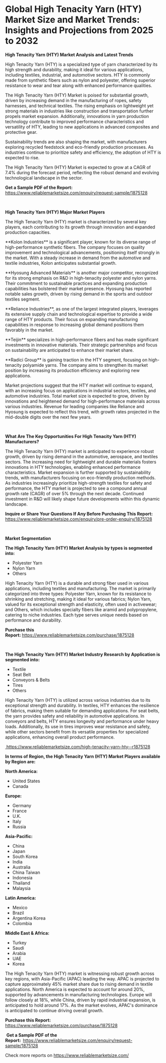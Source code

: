 <p><h1>Global High Tenacity Yarn (HTY) Market Size and Market Trends: Insights and Projections from 2025 to 2032</h1></p><p><strong>High Tenacity Yarn (HTY) Market Analysis and Latest Trends</strong></p>
<p><p>High Tenacity Yarn (HTY) is a specialized type of yarn characterized by its high strength and durability, making it ideal for various applications, including textiles, industrial, and automotive sectors. HTY is commonly made from synthetic fibers such as nylon and polyester, offering superior resistance to wear and tear along with enhanced performance qualities.</p><p>The High Tenacity Yarn (HTY) Market is poised for substantial growth, driven by increasing demand in the manufacturing of ropes, safety harnesses, and technical textiles. The rising emphasis on lightweight yet strong materials in industries like construction and transportation further propels market expansion. Additionally, innovations in yarn production technology contribute to improved performance characteristics and versatility of HTY, leading to new applications in advanced composites and protective gear.</p><p>Sustainability trends are also shaping the market, with manufacturers exploring recycled feedstock and eco-friendly production processes. As industries continue to prioritize safety and efficiency, the adoption of HTY is expected to rise.</p><p>The High Tenacity Yarn (HTY) Market is expected to grow at a CAGR of 7.4% during the forecast period, reflecting the robust demand and evolving technological landscape in the sector.</p></p>
<p><strong>Get a Sample PDF of the Report:&nbsp;</strong> <a href="https://www.reliablemarketsize.com/enquiry/request-sample/1875128?utm_campaign=3351&utm_medium=2&utm_source=Github&utm_content=ia&utm_term=03042025&utm_id=high-tenacity-yarn-hty">https://www.reliablemarketsize.com/enquiry/request-sample/1875128</a></p>
<p>&nbsp;</p>
<p><strong>High Tenacity Yarn (HTY) Major Market Players</strong></p>
<p><p>The High Tenacity Yarn (HTY) market is characterized by several key players, each contributing to its growth through innovation and expanded production capacities. </p><p>**Kolon Industries** is a significant player, known for its diverse range of high-performance synthetic fibers. The company focuses on quality improvement and technological advancements, positioning itself strongly in the market. With a steady increase in demand from the automotive and textile industries, Kolon anticipates substantial growth.</p><p>**Hyosung Advanced Materials** is another major competitor, recognized for its strong emphasis on R&D in high-tenacity polyester and nylon yarns. Their commitment to sustainable practices and expanding production capabilities has bolstered their market presence. Hyosung has reported notable sales growth, driven by rising demand in the sports and outdoor textiles segment.</p><p>**Reliance Industries**, as one of the largest integrated players, leverages its extensive supply chain and technological expertise to provide a wide range of HTY products. Their focus on expanding manufacturing capabilities in response to increasing global demand positions them favorably in the market. </p><p>**Teijin** specializes in high-performance fibers and has made significant investments in innovative materials. Their strategic partnerships and focus on sustainability are anticipated to enhance their market share.</p><p>**Radici Group** is gaining traction in the HTY segment, focusing on high-tenacity polyamide yarns. The company aims to strengthen its market position by increasing its production efficiency and exploring new applications.</p><p>Market projections suggest that the HTY market will continue to expand, with an increasing focus on applications in industrial sectors, textiles, and automotive industries. Total market size is expected to grow, driven by innovations and heightened demand for high-performance materials across various industries. Revenue for leading companies like Reliance and Hyosung is expected to reflect this trend, with growth rates projected in the mid-double digits over the next few years.</p></p>
<p>&nbsp;</p>
<p><strong>What Are The Key Opportunities For High Tenacity Yarn (HTY) Manufacturers?</strong></p>
<p><p>The High Tenacity Yarn (HTY) market is anticipated to experience robust growth, driven by rising demand in the automotive, aerospace, and textiles sectors. The increasing need for lightweight and durable materials fosters innovations in HTY technologies, enabling enhanced performance characteristics. Market expansion is further supported by sustainability trends, with manufacturers focusing on eco-friendly production methods. As industries increasingly prioritize high-strength textiles for safety and performance, the HTY market is projected to see a compound annual growth rate (CAGR) of over 5% through the next decade. Continued investment in R&D will likely shape future developments within this dynamic landscape.</p></p>
<p><strong>Inquire or Share Your Questions If Any Before Purchasing This Report:</strong> <a href="https://www.reliablemarketsize.com/enquiry/pre-order-enquiry/1875128?utm_campaign=3351&utm_medium=2&utm_source=Github&utm_content=ia&utm_term=03042025&utm_id=high-tenacity-yarn-hty">https://www.reliablemarketsize.com/enquiry/pre-order-enquiry/1875128</a></p>
<p>&nbsp;</p>
<p><strong>Market Segmentation</strong></p>
<p><strong>The High Tenacity Yarn (HTY) Market Analysis by types is segmented into:</strong></p>
<p><ul><li>Polyester Yarn</li><li>Nylon Yarn</li><li>Others</li></ul></p>
<p><p>High Tenacity Yarn (HTY) is a durable and strong fiber used in various applications, including textiles and manufacturing. The market is primarily categorized into three types: Polyester Yarn, known for its resistance to shrinking and stretching, making it ideal for various fabrics; Nylon Yarn, valued for its exceptional strength and elasticity, often used in activewear; and Others, which includes specialty fibers like aramid and polypropylene, catering to niche industries. Each type serves unique needs based on performance and durability.</p></p>
<p><strong>Purchase this Report:&nbsp;</strong><a href="https://www.reliablemarketsize.com/purchase/1875128?utm_campaign=3351&utm_medium=2&utm_source=Github&utm_content=ia&utm_term=03042025&utm_id=high-tenacity-yarn-hty">https://www.reliablemarketsize.com/purchase/1875128</a></p>
<p>&nbsp;</p>
<p><strong>The High Tenacity Yarn (HTY) Market Industry Research by Application is segmented into:</strong></p>
<p><ul><li>Textile</li><li>Seat Belt</li><li>Conveyors & Belts</li><li>Tires</li><li>Others</li></ul></p>
<p><p>High Tenacity Yarn (HTY) is utilized across various industries due to its exceptional strength and durability. In textiles, HTY enhances the resilience of fabrics, making them suitable for demanding applications. For seat belts, the yarn provides safety and reliability in automotive applications. In conveyors and belts, HTY ensures longevity and performance under heavy loads. Additionally, its use in tires improves wear resistance and safety, while other sectors benefit from its versatile properties for specialized applications, enhancing overall product performance.</p></p>
<p><a href="https://www.reliablemarketsize.com/high-tenacity-yarn-hty--r1875128?utm_campaign=3351&utm_medium=2&utm_source=Github&utm_content=ia&utm_term=03042025&utm_id=high-tenacity-yarn-hty">&nbsp;https://www.reliablemarketsize.com/high-tenacity-yarn-hty--r1875128</a></p>
<p><strong>In terms of Region, the High Tenacity Yarn (HTY) Market Players available by Region are:</strong></p>
<p>
    <p> <strong> North America: </strong>
        <ul>
            <li>United States</li>
            <li>Canada</li>
        </ul>
        </p> 
    <p> <strong> Europe: </strong>
        <ul>
            <li>Germany</li>
            <li>France</li>
            <li>U.K.</li>
            <li>Italy</li>
            <li>Russia</li>
        </ul>
        </p> 
    <p> <strong> Asia-Pacific: </strong>
        <ul>
            <li>China</li>
            <li>Japan</li>
            <li>South Korea</li>
            <li>India</li>
            <li>Australia</li>
            <li>China Taiwan</li>
            <li>Indonesia</li>
            <li>Thailand</li>
            <li>Malaysia</li>
        </ul>
        </p> 
    <p> <strong> Latin America: </strong>
        <ul>
            <li>Mexico</li>
            <li>Brazil</li>
            <li>Argentina Korea</li>
            <li>Colombia</li>
        </ul>
        </p> 
    <p> <strong> Middle East & Africa: </strong>
        <ul>
            <li>Turkey</li>
            <li>Saudi</li>
            <li>Arabia</li>
            <li>UAE</li>
            <li>Korea</li>
        </ul>
    </p>
    </p>
<p><p>The High Tenacity Yarn (HTY) market is witnessing robust growth across key regions, with Asia-Pacific (APAC) leading the way. APAC is projected to capture approximately 45% market share due to rising demand in textile applications. North America is expected to account for around 20%, supported by advancements in manufacturing technologies. Europe will follow closely at 18%, while China, driven by rapid industrial expansion, is anticipated to hold around 17%. As the market evolves, APAC's dominance is anticipated to continue driving overall growth.</p></p>
<p><strong>Purchase this Report: </strong><a href="https://www.reliablemarketsize.com/purchase/1875128?utm_campaign=3351&utm_medium=2&utm_source=Github&utm_content=ia&utm_term=03042025&utm_id=high-tenacity-yarn-hty">https://www.reliablemarketsize.com/purchase/1875128</a></p>
<p>&nbsp;<strong>Get a Sample PDF of the Report:&nbsp;&nbsp;</strong><a href="https://www.reliablemarketsize.com/enquiry/request-sample/1875128?utm_campaign=3351&utm_medium=2&utm_source=Github&utm_content=ia&utm_term=03042025&utm_id=high-tenacity-yarn-hty">https://www.reliablemarketsize.com/enquiry/request-sample/1875128</a></p>
<p><strong></strong></p>
<p>Check more reports on <a href="https://www.reliablemarketsize.com/?utm_campaign=3351&utm_medium=2&utm_source=Github&utm_content=ia&utm_term=03042025&utm_id=high-tenacity-yarn-hty">https://www.reliablemarketsize.com/</a></p>